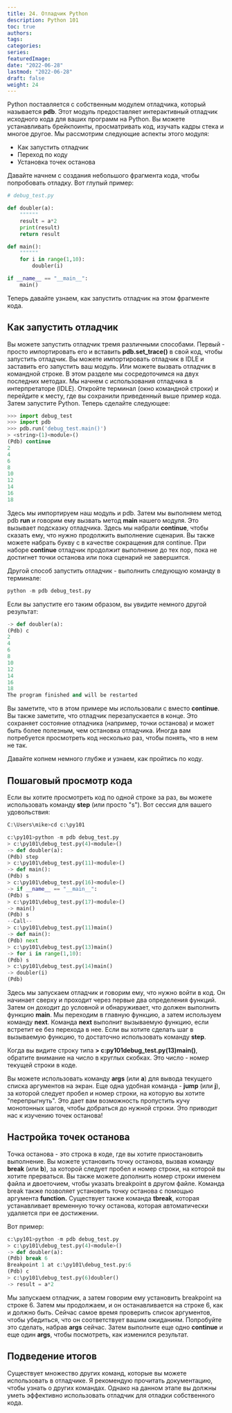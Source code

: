 ```yaml
---
title: 24. Отладчик Python
description: Python 101
toc: true
authors:
tags:
categories:
series:
featuredImage:
date: "2022-06-28"
lastmod: "2022-06-28"
draft: false
weight: 24
---
```


Python поставляется с собственным модулем отладчика, который называется **pdb**. Этот модуль предоставляет интерактивный отладчик исходного кода для ваших программ на Python. Вы можете устанавливать брейкпоинты, просматривать код, изучать кадры стека и многое другое. Мы рассмотрим следующие аспекты этого модуля:

-  Как запустить отладчик
-  Переход по коду
-  Установка точек останова

Давайте начнем с создания небольшого фрагмента кода, чтобы попробовать отладку. Вот глупый пример:

```python
# debug_test.py

def doubler(a):
    """"""
    result = a*2
    print(result)
    return result

def main():
    """"""
    for i in range(1,10):
        doubler(i)

if __name__ == "__main__":
    main()
```

Теперь давайте узнаем, как запустить отладчик на этом фрагменте кода.

## Как запустить отладчик

Вы можете запустить отладчик тремя различными способами. Первый - просто импортировать его и вставить **pdb.set_trace()** в свой код, чтобы запустить отладчик. Вы можете импортировать отладчик в IDLE и заставить его запустить ваш модуль. Или можете вызвать отладчик в командной строке. В этом разделе мы сосредоточимся на двух последних методах. Мы начнем с использования отладчика в интерпретаторе (IDLE). Откройте терминал (окно командной строки) и перейдите к месту, где вы сохранили приведенный выше пример кода. Затем запустите Python. Теперь сделайте следующее:


```python
>>> import debug_test
>>> import pdb
>>> pdb.run('debug_test.main()')
> <string>(1)<module>()
(Pdb) continue
2
4
6
8
10
12
14
16
18
```

Здесь мы импортируем наш модуль и pdb. Затем мы выполняем метод pdb **run** и говорим ему вызвать метод **main** нашего модуля. Это вызывает подсказку отладчика. Здесь мы набрали **continue**, чтобы сказать ему, что нужно продолжить выполнение сценария. Вы также можете набрать букву c в качестве сокращения для continue. При наборе **continue** отладчик продолжит выполнение до тех пор, пока не достигнет точки останова или пока сценарий не завершится.

Другой способ запустить отладчик - выполнить следующую команду в терминале:

```python
python -m pdb debug_test.py
```

Если вы запустите его таким образом, вы увидите немного другой результат:

```python
-> def doubler(a):
(Pdb) c
2
4
6
8
10
12
14
16
18
The program finished and will be restarted
```

Вы заметите, что в этом примере мы использовали c вместо **continue**. Вы также заметите, что отладчик перезапускается в конце. Это сохраняет состояние отладчика (например, точки останова) и может быть более полезным, чем остановка отладчика. Иногда вам потребуется просмотреть код несколько раз, чтобы понять, что в нем не так.

Давайте копнем немного глубже и узнаем, как пройтись по коду.

## Пошаговый просмотр кода

Если вы хотите просмотреть код по одной строке за раз, вы можете использовать команду **step** (или просто "s"). Вот сессия для вашего удовольствия:

```python
C:\Users\mike>cd c:\py101

c:\py101>python -m pdb debug_test.py
> c:\py101\debug_test.py(4)<module>()
-> def doubler(a):
(Pdb) step
> c:\py101\debug_test.py(11)<module>()
-> def main():
(Pdb) s
> c:\py101\debug_test.py(16)<module>()
-> if __name__ == "__main__":
(Pdb) s
> c:\py101\debug_test.py(17)<module>()
-> main()
(Pdb) s
--Call--
> c:\py101\debug_test.py(11)main()
-> def main():
(Pdb) next
> c:\py101\debug_test.py(13)main()
-> for i in range(1,10):
(Pdb) s
> c:\py101\debug_test.py(14)main()
-> doubler(i)
(Pdb)
```

Здесь мы запускаем отладчик и говорим ему, что нужно войти в код. Он начинает сверху и проходит через первые два определения функций. Затем он доходит до условной и обнаруживает, что должен выполнить функцию **main**. Мы переходим в главную функцию, а затем используем команду **next**. Команда **next** выполнит вызываемую функцию, если встретит ее без перехода в нее. Если вы хотите сделать шаг в вызываемую функцию, то достаточно использовать команду **step**.

Когда вы видите строку типа **> c:py101debug_test.py(13)main()**, обратите внимание на число в круглых скобках. Это число - номер текущей строки в коде.

Вы можете использовать команду **args** (или **a**) для вывода текущего списка аргументов на экран. Еще одна удобная команда - **jump** (или **j**), за которой следует пробел и номер строки, на которую вы хотите "перепрыгнуть". Это дает вам возможность пропустить кучу монотонных шагов, чтобы добраться до нужной строки. Это приводит нас к изучению точек останова!

## Настройка точек останова

Точка останова - это строка в коде, где вы хотите приостановить выполнение. Вы можете установить точку останова, вызвав команду **break** (или **b**), за которой следует пробел и номер строки, на которой вы хотите прерваться. Вы также можете дополнить номер строки именем файла и двоеточием, чтобы указать breakpoint в другом файле. Команда break также позволяет установить точку останова с помощью аргумента **function.** Существует также команда **tbreak**, которая устанавливает временную точку останова, которая автоматически удаляется при ее достижении.

Вот пример:

```python
c:\py101>python -m pdb debug_test.py
> c:\py101\debug_test.py(4)<module>()
-> def doubler(a):
(Pdb) break 6
Breakpoint 1 at c:\py101\debug_test.py:6
(Pdb) c
> c:\py101\debug_test.py(6)doubler()
-> result = a*2
```

Мы запускаем отладчик, а затем говорим ему установить breakpoint на строке 6. Затем мы продолжаем, и он останавливается на строке 6, как и должно быть. Сейчас самое время проверить список аргументов, чтобы убедиться, что он соответствует вашим ожиданиям. Попробуйте это сделать, набрав **args** сейчас. Затем выполните еще одно **continue** и еще один **args**, чтобы посмотреть, как изменился результат.

## Подведение итогов

Существует множество других команд, которые вы можете использовать в отладчике. Я рекомендую прочитать документацию, чтобы узнать о других командах. Однако на данном этапе вы должны уметь эффективно использовать отладчик для отладки собственного кода.
